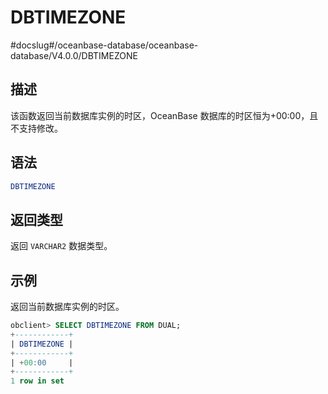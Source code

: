DBTIMEZONE 
===============================
#docslug#/oceanbase-database/oceanbase-database/V4.0.0/DBTIMEZONE


描述 
-----------------------

该函数返回当前数据库实例的时区，OceanBase 数据库的时区恒为+00:00，且不支持修改。

语法 
-----------------------

```sql
DBTIMEZONE
```



返回类型 
-------------------------

返回 `VARCHAR2` 数据类型。

示例 
-----------------------

返回当前数据库实例的时区。

```sql
obclient> SELECT DBTIMEZONE FROM DUAL;
+------------+
| DBTIMEZONE |
+------------+
| +00:00     |
+------------+
1 row in set
```


